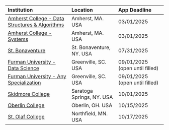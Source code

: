 
| **Institution** | **Location** | **App Deadline** |
| :----       | :---       | :--- |
| [Amherst College - Data Structures &amp; Algorithms](#amherst-data) |Amherst, MA. USA | 03/01/2025 |
| [Amherst College - Systems](#amherst-systems) |Amherst, MA. USA | 03/01/2025 |
| [St. Bonaventure](#st-bonaventure) | St. Bonaventure, NY. USA | 07/31/2025 |
| [Furman University - Data Science](#furman-data) | Greenville, SC. USA | 09/01/2025 (open until filled) |
| [Furman University - Any Specialization](#furman-any) | Greenville, SC. USA | 09/01/2025 (open until filled) |
| [Skidmore College](#skidmore) | Saratoga Springs, NY. USA | 10/01/2025 |
| [Oberlin College](#oberlin) | Oberlin, OH. USA | 10/15/2025 |
| [St. Olaf College](#st-olaf) | Northfield, MN. USA | 10/17/2025 |
